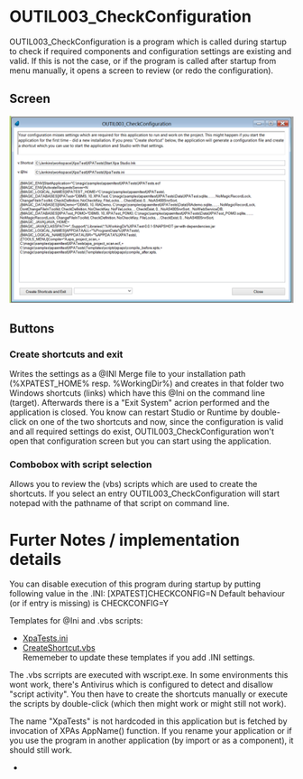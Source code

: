 # OUTIL003_CheckConfiguration

OUTIL003_CheckConfiguration is a program which is called during startup to check if required components and configuration settings are existing and valid. If this is not the case, or if the program is called after startup from menu manually, it opens a screen to review (or redo the configuration). 

## Screen
![OUTIL003_CheckConfiguration](./OUTIL003_CheckConfiguration.png)
  
## Buttons
### Create shortcuts and exit
Writes the settings as a @INI Merge file to your installation path (%XPATEST_HOME% resp. %WorkingDir%) and creates in that folder two Windows shortcuts (links) which have this @Ini on the command line (target). Afterwards there is a "Exit System" acrion performed and the application is closed. You know can restart Studio or Runtime by double-click on one of the two shortcuts and now, since the configuration is valid and all required settings do exist, OUTIL003_CheckConfiguration won't open that configuration screen but you can start using the application.  

### Combobox with script selection
Allows you to review the (vbs) scripts which are used to create the shortcuts. If you select an entry OUTIL003_CheckConfiguration will start notepad with the pathname of that script on command line.

# Furter Notes / implementation details
You can disable execution of this program during startup by putting following value in the .INI: [XPATEST]CHECKCONFIG=N 
Default behaviour (or if entry is missing) is CHECKCONFIG=Y 

Templates for @Ini and .vbs scripts:
- [XpaTests.ini](/XPATests/Templates/ini/XpaTests.ini)
- [CreateShortcut.vbs](/XPATests/Templates/scripts/wsh/CreateShortcut.vbs)  
Rememeber to update these templates if you add .INI settings.  

The .vbs scrripts are executed with wscript.exe. In some environments this wont work, there's Antivirus which is configured to detect and disallow "script activity". You then have to create the shortcuts manually or execute the scripts by double-click (which then might work or might still not work).  

The name "XpaTests" is not hardcoded in this application but is fetched by invocation of XPAs AppName() function. If you rename your application or if you use the program in another application (by import or as a component), it should still work.


- 
